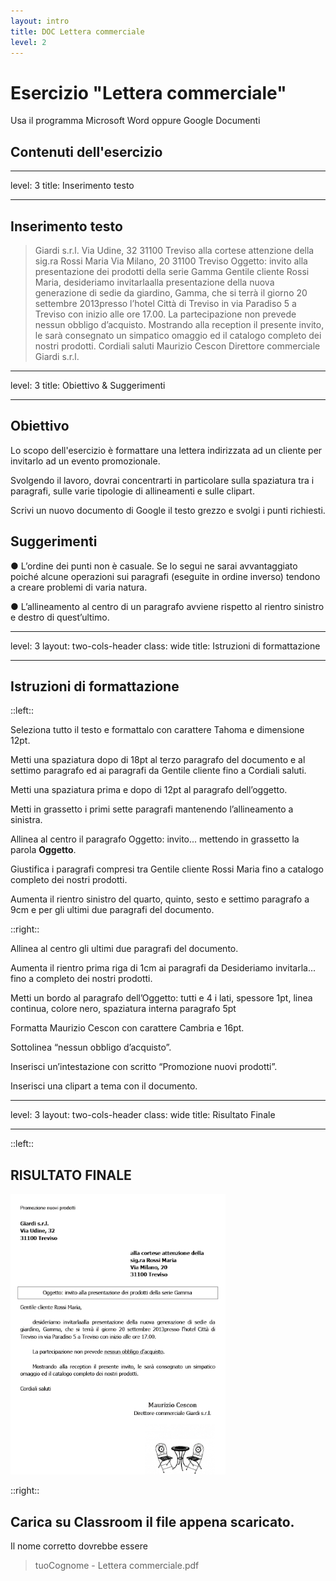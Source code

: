 ```yaml
---
layout: intro
title: DOC Lettera commerciale
level: 2
---
```


# Esercizio "Lettera commerciale"

Usa il programma Microsoft Word oppure Google Documenti

## Contenuti dell'esercizio

<Toc columns="2" maxDepth="3" minDepth="3" mode="all" />

---
level: 3
title: Inserimento testo

---
## Inserimento testo

>Giardi s.r.l.
>Via Udine, 32
>31100 Treviso
>alla cortese attenzione della
>sig.ra Rossi Maria
>Via Milano, 20
>31100 Treviso
>Oggetto: invito alla presentazione dei prodotti della serie Gamma
>Gentile cliente Rossi Maria,
>desideriamo invitarlaalla presentazione della nuova generazione di sedie da giardino, Gamma, che si terrà il giorno 20 settembre 2013presso l’hotel Città di Treviso in via Paradiso 5 a Treviso con inizio alle ore 17.00. La partecipazione non prevede nessun obbligo d’acquisto. Mostrando alla reception il presente invito, le sarà consegnato un simpatico omaggio ed il catalogo completo dei nostri prodotti.
>Cordiali saluti
>Maurizio Cescon
>Direttore commerciale Giardi s.r.l.

---
level: 3
title: Obiettivo & Suggerimenti

---

## Obiettivo

Lo scopo dell'esercizio è formattare una lettera indirizzata ad un cliente per invitarlo ad un evento promozionale.

Svolgendo il lavoro, dovrai concentrarti in particolare sulla spaziatura
tra i paragrafi, sulle varie tipologie di allineamenti e sulle clipart.

Scrivi un nuovo documento di Google il testo grezzo e svolgi i punti richiesti.

## Suggerimenti

● L’ordine dei punti non è casuale. Se lo segui ne sarai avvantaggiato poiché alcune
operazioni sui paragrafi (eseguite in ordine inverso) tendono a creare problemi di
varia natura.

● L’allineamento al centro di un paragrafo avviene rispetto al rientro sinistro e destro di
quest’ultimo.

---
level: 3
layout: two-cols-header
class: wide
title: Istruzioni di formattazione

---

## Istruzioni di formattazione

::left::

Seleziona tutto il testo e formattalo con carattere Tahoma e dimensione 12pt.

Metti una spaziatura dopo di 18pt al terzo paragrafo del documento e  al settimo paragrafo ed ai paragrafi da Gentile cliente fino a Cordiali saluti.

Metti una spaziatura prima e dopo di 12pt al paragrafo dell’oggetto.

Metti in grassetto i primi sette paragrafi mantenendo l’allineamento a sinistra.

Allinea al centro il paragrafo Oggetto: invito... mettendo in grassetto la parola **Oggetto**.

Giustifica i paragrafi compresi tra Gentile cliente Rossi Maria fino a catalogo completo dei nostri prodotti.

Aumenta il rientro sinistro del quarto, quinto, sesto e settimo paragrafo a 9cm e per gli ultimi due paragrafi del documento.

::right::

Allinea al centro gli ultimi due paragrafi del documento.

Aumenta il rientro prima riga di 1cm ai paragrafi da Desideriamo invitarla... fino a completo dei nostri prodotti.

Metti un bordo al paragrafo dell’Oggetto: tutti e 4 i lati, spessore 1pt, linea continua, colore nero, spaziatura interna paragrafo 5pt

Formatta Maurizio Cescon con carattere Cambria e 16pt.

Sottolinea “nessun obbligo d’acquisto”.

Inserisci un’intestazione con scritto “Promozione nuovi prodotti”.

Inserisci una clipart a tema con il documento.

---
level: 3
layout: two-cols-header
class: wide
title: Risultato Finale

---
::left::

## RISULTATO FINALE 

![primipassi](/office/images/primipassi/commerciale.png)

::right::

## Carica su Classroom il file appena scaricato.

Il nome corretto dovrebbe essere

>tuoCognome - Lettera commerciale.pdf
